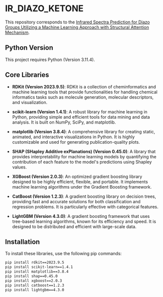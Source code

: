 # IR_DIAZO_KETONE

This repository corresponds to the [Infrared Spectra Prediction for Diazo Groups Utilizing a Machine Learning Approach with Structural Attention Mechanism](https://arxiv.org/abs/2402.03112).

## Python Version

This project requires Python (Version 3.11.4).

## Core Libraries

- **RDKit (Version 2023.9.5)**: RDKit is a collection of cheminformatics and machine learning tools that provide functionalities for handling chemical informatics tasks such as molecule generation, molecular descriptors, and visualization.

- **scikit-learn (Version 1.4.1)**: A robust library for machine learning in Python, providing simple and efficient tools for data mining and data analysis. It is built on NumPy, SciPy, and matplotlib.

- **matplotlib (Version 3.8.4)**: A comprehensive library for creating static, animated, and interactive visualizations in Python. It is highly customizable and used for generating publication-quality plots.

- **SHAP (SHapley Additive exPlanations) (Version 0.45.0)**: A library that provides interpretability for machine learning models by quantifying the contribution of each feature to the model's predictions using Shapley values.

- **XGBoost (Version 2.0.3)**: An optimized gradient boosting library designed to be highly efficient, flexible, and portable. It implements machine learning algorithms under the Gradient Boosting framework.

- **CatBoost (Version 1.2.3)**: A gradient boosting library on decision trees, providing fast and accurate solutions for both classification and regression problems. It is particularly effective with categorical features.

- **LightGBM (Version 4.3.0)**: A gradient boosting framework that uses tree-based learning algorithms, known for its efficiency and speed. It is designed to be distributed and efficient with large-scale data.

## Installation

To install these libraries, use the following pip commands:

```bash
pip install rdkit==2023.9.5
pip install scikit-learn==1.4.1
pip install matplotlib==3.8.4
pip install shap==0.45.0
pip install xgboost==2.0.3
pip install catboost==1.2.3
pip install lightgbm==4.3.0
